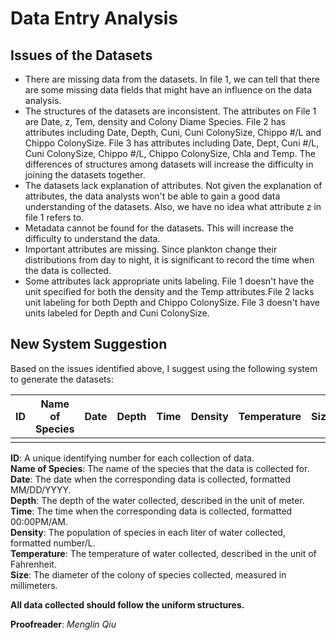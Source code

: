 # Data Entry Analysis
## Issues of the Datasets
* There are missing data from the datasets. In file 1, we can tell that there are some missing data fields that might have an influence on the data analysis.
* The structures of the datasets are inconsistent. The attributes on File 1 are Date, z, Tem, density and Colony Diame Species. File 2 has attributes including Date, Depth, Cuni, Cuni ColonySize, Chippo #/L and Chippo ColonySize. File 3 has attributes including Date, Dept, Cuni #/L, Cuni ColonySize, Chippo #/L, Chippo ColonySize, Chla and Temp. The differences of structures among datasets will increase the difficulty in joining the datasets together. 
* The datasets lack explanation of attributes. Not given the explanation of attributes, the data analysts won't be able to gain a good data understanding of the datasets. Also, we have no idea what attribute z in file 1 refers to.
* Metadata cannot be found for the datasets. This will increase the difficulty to understand the data.
* Important attributes are missing. Since plankton change their distributions from day to night, it is significant to record the time when the data is collected. 
* Some attributes lack appropriate units labeling. File 1 doesn't have the unit specified for both the density and the Temp attributes.File 2 lacks unit labeling for both Depth and Chippo ColonySize. File 3 doesn't have units labeled for Depth and Cuni ColonySize. 

## New System Suggestion
Based on the issues identified above, I suggest using the following system to generate the datasets:

| ID | Name of Species | Date | Depth | Time | Density | Temperature | Size |
|----|-----------------|------|-------|------|---------|-------------|------|
|    |                 |      |       |      |         |             |      |

**ID**: A unique identifying number for each collection of data.   
**Name of Species**: The name of the species that the data is collected for.  
**Date**: The date when the corresponding data is collected, formatted MM/DD/YYYY.  
**Depth**: The depth of the water collected, described in the unit of meter.  
**Time**: The time when the corresponding data is collected, formatted 00:00PM/AM.  
**Density**: The population of species in each liter of water collected, formatted number/L.  
**Temperature**: The temperature of water collected, described in the unit of Fahrenheit.  
**Size**: The diameter of the colony of species collected, measured in millimeters.  

**All data collected should follow the uniform structures.**

**Proofreader**: _Menglin Qiu_

